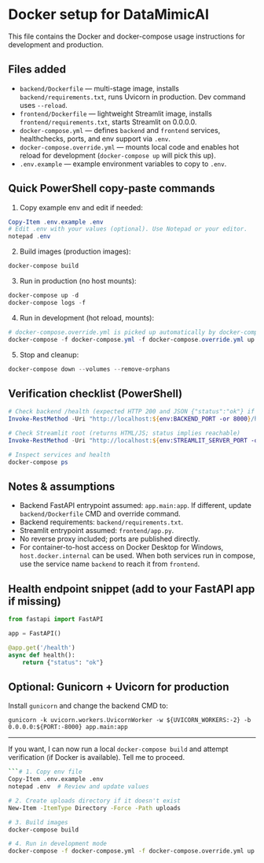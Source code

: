 # Docker setup for DataMimicAI

This file contains the Docker and docker-compose usage instructions for development and production.

## Files added

- `backend/Dockerfile` — multi-stage image, installs `backend/requirements.txt`, runs Uvicorn in production. Dev command uses `--reload`.
- `frontend/Dockerfile` — lightweight Streamlit image, installs `frontend/requirements.txt`, starts Streamlit on 0.0.0.0.
- `docker-compose.yml` — defines `backend` and `frontend` services, healthchecks, ports, and env support via `.env`.
- `docker-compose.override.yml` — mounts local code and enables hot reload for development (`docker-compose up` will pick this up).
- `.env.example` — example environment variables to copy to `.env`.

## Quick PowerShell copy-paste commands

1) Copy example env and edit if needed:

```powershell
Copy-Item .env.example .env
# Edit .env with your values (optional). Use Notepad or your editor.
notepad .env
```

2) Build images (production images):

```powershell
docker-compose build
```

3) Run in production (no host mounts):

```powershell
docker-compose up -d
docker-compose logs -f
```

4) Run in development (hot reload, mounts):

```powershell
# docker-compose.override.yml is picked up automatically by docker-compose
docker-compose -f docker-compose.yml -f docker-compose.override.yml up --build
```

5) Stop and cleanup:

```powershell
docker-compose down --volumes --remove-orphans
```

## Verification checklist (PowerShell)

```powershell
# Check backend /health (expected HTTP 200 and JSON {"status":"ok"} if you add the endpoint)
Invoke-RestMethod -Uri "http://localhost:${env:BACKEND_PORT -or 8000}/health" -UseBasicParsing

# Check Streamlit root (returns HTML/JS; status implies reachable)
Invoke-RestMethod -Uri "http://localhost:${env:STREAMLIT_SERVER_PORT -or 8501}" -UseBasicParsing

# Inspect services and health
docker-compose ps
```

## Notes & assumptions

- Backend FastAPI entrypoint assumed: `app.main:app`. If different, update `backend/Dockerfile` CMD and override command.
- Backend requirements: `backend/requirements.txt`.
- Streamlit entrypoint assumed: `frontend/app.py`.
- No reverse proxy included; ports are published directly.
- For container-to-host access on Docker Desktop for Windows, `host.docker.internal` can be used. When both services run in compose, use the service name `backend` to reach it from `frontend`.

## Health endpoint snippet (add to your FastAPI app if missing)

```python
from fastapi import FastAPI

app = FastAPI()

@app.get('/health')
async def health():
    return {"status": "ok"}
```

## Optional: Gunicorn + Uvicorn for production

Install `gunicorn` and change the backend CMD to:

```text
gunicorn -k uvicorn.workers.UvicornWorker -w ${UVICORN_WORKERS:-2} -b 0.0.0.0:${PORT:-8000} app.main:app
```

---

If you want, I can now run a local `docker-compose build` and attempt verification (if Docker is available). Tell me to proceed.


```bash
```# 1. Copy env file
Copy-Item .env.example .env
notepad .env  # Review and update values

# 2. Create uploads directory if it doesn't exist
New-Item -ItemType Directory -Force -Path uploads

# 3. Build images
docker-compose build

# 4. Run in development mode
docker-compose -f docker-compose.yml -f docker-compose.override.yml up
```
```
